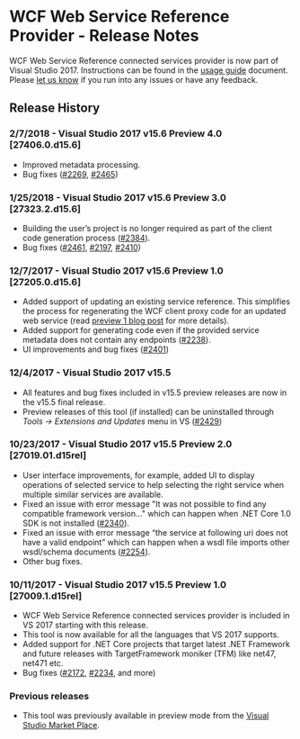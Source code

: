 # WCF Web Service Reference Provider - Release Notes

WCF Web Service Reference connected services provider is now part of Visual Studio 2017. Instructions can be found in the [usage guide](https://go.microsoft.com/fwlink/?linkid=858814) document. Please [let us know](https://github.com/dotnet/wcf/issues/new) if you run into any issues or have any feedback.

## Release History

### 2/7/2018 - Visual Studio 2017 v15.6 Preview 4.0 [27406.0.d15.6]
* Improved metadata processing. 
* Bug fixes ([#2269](https://github.com/dotnet/wcf/issues/2269), [#2465](https://github.com/dotnet/wcf/issues/2465))

### 1/25/2018 - Visual Studio 2017 v15.6 Preview 3.0 [27323.2.d15.6]
* Building the user’s project is no longer required as part of the client code generation process ([#2384](https://github.com/dotnet/wcf/issues/2384)).
* Bug fixes ([#2461](https://github.com/dotnet/wcf/issues/2461), [#2197](https://github.com/dotnet/wcf/issues/2197), [#2410](https://github.com/dotnet/wcf/issues/2410))


### 12/7/2017 - Visual Studio 2017 v15.6 Preview 1.0 [27205.0.d15.6]

* Added support of updating an existing service reference. This simplifies the process for regenerating the WCF client proxy code for an updated web service (read [preview 1 blog post](https://blogs.msdn.microsoft.com/visualstudio/2017/12/07/visual-studio-2017-version-15-6-preview/) for more details).
* Added support for generating code even if the provided service metadata does not contain any endpoints ([#2238](https://github.com/dotnet/wcf/issues/2238)).
* UI improvements and bug fixes ([#2401](https://github.com/dotnet/wcf/issues/2401))

### 12/4/2017 - Visual Studio 2017 v15.5

* All features and bug fixes included in v15.5 preview releases are now in the v15.5 final release.
* Preview releases of this tool (if installed) can be uninstalled through *Tools -> Extensions and Updates* menu in VS ([#2429](https://github.com/dotnet/wcf/issues/2429)) 

### 10/23/2017 - Visual Studio 2017 v15.5 Preview 2.0 [27019.01.d15rel]

* User interface improvements, for example, added UI to display operations of selected service to help selecting the right service when multiple similar services are available.
* Fixed an issue with error message "It was not possible to find any compatible framework version..." which can happen when .NET Core 1.0 SDK is not installed ([#2340](https://github.com/dotnet/wcf/issues/2340)).
* Fixed an issue with error message “the service at following uri does not have a valid endpoint” which can happen when a wsdl file imports other wsdl/schema documents ([#2254](https://github.com/dotnet/wcf/issues/2254)).
* Other bug fixes.

### 10/11/2017 - Visual Studio 2017 v15.5 Preview 1.0 [27009.1.d15rel]

* WCF Web Service Reference connected services provider is included in VS 2017 starting with this release.
* This tool is now available for all the languages that VS 2017 supports.
* Added support for .NET Core projects that target latest .NET Framework and future releases with TargetFramework moniker (TFM) like net47, net471 etc.
* Bug fixes ([#2172](https://github.com/dotnet/wcf/issues/2172), [#2234](https://github.com/dotnet/wcf/issues/2234), and more)

### Previous releases

* This tool was previously available in preview mode from the [Visual Studio Market Place](https://marketplace.visualstudio.com/items?itemName=WCFCORETEAM.VisualStudioWCFConnectedService).
